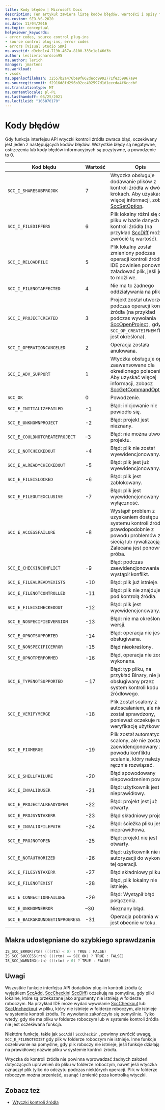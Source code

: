 ```yaml
---
title: Kody błędów | Microsoft Docs
description: Ten artykuł zawiera listę kodów błędów, wartości i opisy funkcji interfejsu API wtyczki kontroli źródła.
ms.custom: SEO-VS-2020
ms.date: 11/04/2016
ms.topic: conceptual
helpviewer_keywords:
- error codes, source control plug-ins
- source control plug-ins, error codes
- errors [Visual Studio SDK]
ms.assetid: d9cbd1c4-719b-467a-8100-333c1e146d3b
author: leslierichardson95
ms.author: lerich
manager: jmartens
ms.workload:
- vssdk
ms.openlocfilehash: 32557b2a476be9f662decc9992771fe359967a94
ms.sourcegitcommit: f2916d8fd296b92cc402597d1d1eecda4f6cccbf
ms.translationtype: MT
ms.contentlocale: pl-PL
ms.lasthandoff: 03/25/2021
ms.locfileid: "105070170"
---
```

# <a name="error-codes"></a>Kody błędów
Gdy funkcja interfejsu API wtyczki kontroli źródła zwraca błąd, oczekiwany jest jeden z następujących kodów błędów. Wszystkie błędy są negatywne, ostrzeżenia lub kody błędów informacyjnych są pozytywne, a powodzenie to 0.

|Kod błędu|Wartość|Opis|
|----------------|-----------|-----------------|
|`SCC_I_SHARESUBPROJOK`|7|Wtyczka obsługuje dodawanie plików z kontroli źródła w dwóch krokach. Aby uzyskać więcej informacji, zobacz [SccSetOption](../extensibility/sccsetoption-function.md).|
|`SCC_I_FILEDIFFERS`|6|Plik lokalny różni się od pliku w bazie danych kontroli źródła (na przykład [SccDiff](../extensibility/sccdiff-function.md) może zwrócić tę wartość).|
|`SCC_I_RELOADFILE`|5|Plik lokalny został zmieniony podczas operacji kontroli źródła; IDE powinien ponownie załadować plik, jeśli jest to możliwe.|
|`SCC_I_FILENOTAFFECTED`|4|Nie ma to żadnego oddziaływania na plik.|
|`SCC_I_PROJECTCREATED`|3|Projekt został utworzony podczas operacji kontroli źródła (na przykład podczas wywołania [SccOpenProject](../extensibility/sccopenproject-function.md) , gdy `SCC_OP_CREATEIFNEW` flaga jest określona).|
|`SCC_I_OPERATIONCANCELED`|2|Operacja została anulowana.|
|`SCC_I_ADV_SUPPORT`|1|Wtyczka obsługuje opcje zaawansowane dla określonego polecenia. Aby uzyskać więcej informacji, zobacz [SccGetCommandOptions](../extensibility/sccgetcommandoptions-function.md).|
|`SCC_OK`|0|Powodzenie.|
|`SCC_E_INITIALIZEFAILED`|-1|Błąd: inicjowanie nie powiodło się.|
|`SCC_E_UNKNOWNPROJECT`|-2|Błąd: projekt jest nieznany.|
|`SCC_E_COULDNOTCREATEPROJECT`|–3|Błąd: nie można utworzyć projektu.|
|`SCC_E_NOTCHECKEDOUT`|-4|Błąd: plik nie został wyewidencjonowany.|
|`SCC_E_ALREADYCHECKEDOUT`|-5|Błąd: plik jest już wyewidencjonowany.|
|`SCC_E_FILEISLOCKED`|-6|Błąd: plik jest zablokowany.|
|`SCC_E_FILEOUTEXCLUSIVE`|-7|Błąd: plik jest wyewidencjonowany na wyłączność.|
|`SCC_E_ACCESSFAILURE`|-8|Wystąpił problem z uzyskaniem dostępu do systemu kontroli źródła prawdopodobnie z powodu problemów z siecią lub rywalizacją. Zalecana jest ponowna próba.|
|`SCC_E_CHECKINCONFLICT`|-9|Błąd: podczas zaewidencjonowania wystąpił konflikt.|
|`SCC_E_FILEALREADYEXISTS`|-10|Błąd: plik już istnieje.|
|`SCC_E_FILENOTCONTROLLED`|-11|Błąd: plik nie znajduje się pod kontrolą źródła.|
|`SCC_E_FILEISCHECKEDOUT`|-12|Błąd: plik jest wyewidencjonowany.|
|`SCC_E_NOSPECIFIEDVERSION`|-13|Błąd: nie ma określonej wersji.|
|`SCC_E_OPNOTSUPPORTED`|-14|Błąd: operacja nie jest obsługiwana.|
|`SCC_E_NONSPECIFICERROR`|-15|Błąd nieokreślony.|
|`SCC_E_OPNOTPERFORMED`|-16|Błąd, operacja nie została wykonana.|
|`SCC_E_TYPENOTSUPPORTED`|– 17|Błąd: typ pliku, na przykład Binary, nie jest obsługiwany przez system kontroli kodu źródłowego.|
|`SCC_E_VERIFYMERGE`|-18|Plik został scalony z autoscalaniem, ale nie został sprawdzony, ponieważ oczekuje na weryfikację użytkownika.|
|`SCC_E_FIXMERGE`|-19|Plik został automatycznie scalony, ale nie został zaewidencjonowany z powodu konfliktu scalania, który należy ręcznie rozwiązać.|
|`SCC_E_SHELLFAILURE`|-20|Błąd spowodowany niepowodzeniem powłoki.|
|`SCC_E_INVALIDUSER`|-21|Błąd: użytkownik jest nieprawidłowy.|
|`SCC_E_PROJECTALREADYOPEN`|-22|Błąd: projekt jest już otwarty.|
|`SCC_E_PROJSYNTAXERR`|-23|Błąd składniowy projektu.|
|`SCC_E_INVALIDFILEPATH`|-24|Błąd: ścieżka pliku jest nieprawidłowa.|
|`SCC_E_PROJNOTOPEN`|-25|Błąd: projekt nie jest otwarty.|
|`SCC_E_NOTAUTHORIZED`|-26|Błąd: użytkownik nie ma autoryzacji do wykonania tej operacji.|
|`SCC_E_FILESYNTAXERR`|-27|Błąd składniowy pliku.|
|`SCC_E_FILENOTEXIST`|-28|Błąd, plik lokalny nie istnieje.|
|`SCC_E_CONNECTIONFAILURE`|-29|Błąd: Wystąpił błąd połączenia.|
|`SCC_E_UNKNOWNERROR`|–30|Nieznany błąd.|
|`SCC_E_BACKGROUNDGETINPROGRESS`|-31|Operacja pobrania w tle jest obecnie w toku.|

## <a name="macros-provided-for-quick-checking"></a>Makra udostępniane do szybkiego sprawdzania

```cpp
IS_SCC_ERROR(rtn) (((rtn) < 0) ? TRUE : FALSE)
IS_SCC_SUCCESS(rtn) (((rtn) == SCC_OK) ? TRUE : FALSE)
IS_SCC_WARNING(rtn) (((rtn) > 0) ? TRUE : FALSE)
```

## <a name="remarks"></a>Uwagi
 Wszystkie funkcje interfejsu API dodatków plug-in kontroli źródła (z wyjątkiem [SccAdd](../extensibility/sccadd-function.md), [SccCheckin](../extensibility/scccheckin-function.md)i [SccDiff](../extensibility/sccdiff-function.md)) oczekują na pomyślne, gdy pliki lokalne, które są przekazane jako argumenty nie istnieją w folderze roboczym. Na przykład IDE może wydać wywołanie [SccCheckout](../extensibility/scccheckout-function.md) lub [SccUncheckout](../extensibility/sccuncheckout-function.md) w pliku, który nie istnieje w folderze roboczym, ale istnieje w systemie kontroli źródła. To wywołanie zakończyło się pomyślnie. Tylko wtedy, gdy nie ma pliku w folderze roboczym lub w systemie kontroli źródła nie jest oczekiwana funkcja.

 Niektóre funkcje, takie jak `SccAdd` i `SccCheckin` , powinny zwrócić uwagę, `SCC_E_FILENOTEXIST` gdy plik w folderze roboczym nie istnieje. Inne funkcje oczekiwanie na pomyślne, gdy plik roboczy nie istnieje, jeśli funkcje działają na prawidłowej nazwie pliku w systemie kontroli źródła.

 Wtyczka do kontroli źródła nie powinna wprowadzać żadnych założeń dotyczących uprawnień do pliku w folderze roboczym, nawet jeśli wtyczka oznaczył plik tylko do odczytu podczas niektórych operacji. Plik w folderze roboczym można przenieść, usunąć i zmienić poza kontrolką wtyczki.

## <a name="see-also"></a>Zobacz też
- [Wtyczki kontroli źródła](../extensibility/source-control-plug-ins.md)
